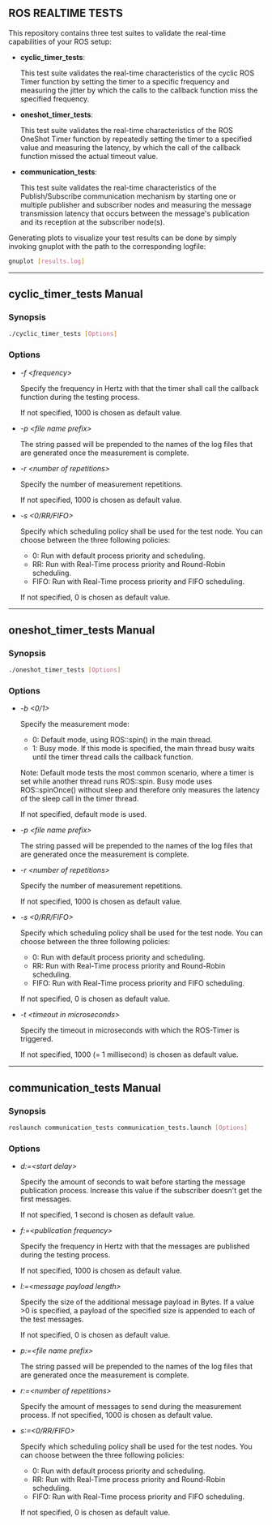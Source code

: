 ## ROS REALTIME TESTS ##

This repository contains three test suites to validate the real-time capabilities of your ROS setup:

* **cyclic_timer_tests**:

	This test suite validates the real-time characteristics of the cyclic ROS Timer function
by setting the timer to a specific frequency and measuring the jitter by which the calls to the
callback function miss the specified frequency.

* **oneshot_timer_tests**:

	This test suite validates the real-time characteristics of the ROS OneShot Timer function
by repeatedly setting the timer to a specified value and measuring the latency, by which the call
of the callback function missed the actual timeout value.

* **communication_tests**:

	This test suite validates the real-time characteristics of the Publish/Subscribe
communication mechanism by starting one or multiple publisher and subscriber nodes and measuring
the message transmission latency that occurs between the message's publication and its reception
at the subscriber node(s).

Generating plots to visualize your test results can be done by simply invoking gnuplot with the
path to the corresponding logfile:
```sh
gnuplot [results.log]
```

---

## cyclic_timer_tests Manual ##

### Synopsis ###
```sh
./cyclic_timer_tests [Options]
```

### Options ###

* *-f &lt;frequency&gt;*

	Specify the frequency in Hertz with that the timer shall call the callback function during
the testing process.

	If not specified, 1000 is chosen as default value.

* *-p &lt;file name prefix&gt;*

	The string passed will be prepended to the names of the log files that are generated once
the measurement is complete.

* *-r &lt;number of repetitions&gt;*

	Specify the number of measurement repetitions.

	If not specified, 1000 is chosen as default value.

* *-s &lt;0/RR/FIFO&gt;*

	Specify which scheduling policy shall be used for the test node. You can choose between
the three following policies:

	* 0: Run with default process priority and scheduling.
	* RR: Run with Real-Time process priority and Round-Robin scheduling.
	* FIFO: Run with Real-Time process priority and FIFO scheduling.

	If not specified, 0 is chosen as default value.

---

## oneshot_timer_tests Manual ##

### Synopsis ###
```sh
./oneshot_timer_tests [Options]
```

### Options ###

* *-b &lt;0/1&gt;*

	Specify the measurement mode:

	* 0: Default mode, using ROS::spin() in the main thread.
	* 1: Busy mode. If this mode is specified, the main thread busy waits until the timer
thread calls the callback function.

	Note: Default mode tests the most common scenario, where a timer is set while another
thread runs ROS::spin. Busy mode uses ROS::spinOnce() without sleep and therefore only measures
the latency of the sleep call in the timer thread.

	If not specified, default mode is used.

* *-p &lt;file name prefix&gt;*

	The string passed will be prepended to the names of the log files that are generated once
the measurement is complete.

* *-r &lt;number of repetitions&gt;*

	Specify the number of measurement repetitions.

	If not specified, 1000 is chosen as default value.

* *-s &lt;0/RR/FIFO&gt;*

	Specify which scheduling policy shall be used for the test node. You can choose between
the three following policies:

	* 0: Run with default process priority and scheduling.
	* RR: Run with Real-Time process priority and Round-Robin scheduling.
	* FIFO: Run with Real-Time process priority and FIFO scheduling.

	If not specified, 0 is chosen as default value.

* *-t &lt;timeout in microseconds&gt;*

	Specify the timeout in microseconds with which the ROS-Timer is triggered.

	If not specified, 1000 (= 1 millisecond) is chosen as default value.

---

## communication_tests Manual ##

### Synopsis ###
```sh
roslaunch communication_tests communication_tests.launch [Options]
```

### Options ###

* *d:=&lt;start delay&gt;*

	Specify the amount of seconds to wait before starting the message publication process.
Increase this value if the subscriber doesn't get the first messages.

	If not specified, 1 second is chosen as default value.

* *f:=&lt;publication frequency&gt;*

	Specify the frequency in Hertz with that the messages are published during the
testing process.

	If not specified, 1000 is chosen as default value.

* *l:=&lt;message payload length&gt;*

	Specify the size of the additional message payload in Bytes. If a value >0 is specified,
a payload of the specified size is appended to each of the test messages.

	If not specified, 0 is chosen as default value.

* *p:=&lt;file name prefix&gt;*

	The string passed will be prepended to the names of the log files that are generated once
the measurement is complete.

* *r:=&lt;number of repetitions&gt;*

	Specify the amount of messages to send during the measurement process. If not specified,
1000 is chosen as default value.

* *s:=&lt;0/RR/FIFO&gt;*

	Specify which scheduling policy shall be used for the test nodes. You can choose between
the three following policies:

	* 0: Run with default process priority and scheduling.
	* RR: Run with Real-Time process priority and Round-Robin scheduling.
	* FIFO: Run with Real-Time process priority and FIFO scheduling.

	If not specified, 0 is chosen as default value.
